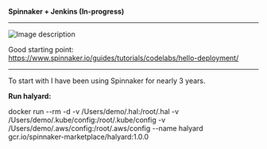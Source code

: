 **Spinnaker + Jenkins (In-progress)**
***
![Image description](https://files.gitter.im/tomarv2/NiDO/Screen-Shot-2020-04-10-at-4.48.56-PM.png)

Good starting point: https://www.spinnaker.io/guides/tutorials/codelabs/hello-deployment/
***

To start with I have been using Spinnaker for nearly 3 years.

**Run halyard:**


docker run --rm -d -v /Users/demo/.hal:/root/.hal -v /Users/demo/.kube/config:/root/.kube/config -v /Users/demo/.aws/config:/root/.aws/config --name halyard gcr.io/spinnaker-marketplace/halyard:1.0.0